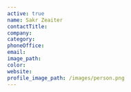 ```yaml
---
active: true
name: Sakr Zeaiter
contactTitle:
company:
category:
phoneOffice:
email:
image_path:
color:
website:
profile_image_path: /images/person.png
---
```

